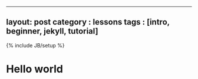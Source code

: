 
---
layout: post
category : lessons
tags : [intro, beginner, jekyll, tutorial]
---
{% include JB/setup %}

# Hello world
